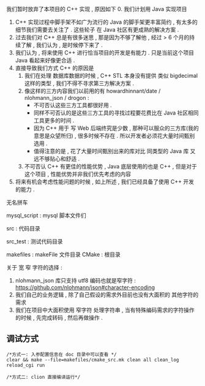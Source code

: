 我们暂时放弃了本项目的 C++ 实现 , 原因如下
0. 我们计划用 Java 实现项目
1. C++ 实现过程中脚手架不如广为流行的 Java 的脚手架更丰富简约 , 有太多的细节我们需要去关注了 . 这些轮子 在 Java 社区有更成熟的解决方案 . 
2. 过去我们对 C++ 总是有很多迷思 , 那是因为不够了解他 , 经过 > 6 个月的持续了解 , 我们认为 , 是时候停下来了 . 
3. 我们认为 , 将来使用 C++ 进行恰当项目的开发是有能力 . 只是当前这个项目 Java 看起来好像更合适 . 
4. 直接导致我们方式 C++ 的原因是
   1. 我们在处理 数据库数据的时候 , C++ STL 本身没有提供 类似 bigdecimal 这样的类型 , 我们不得不寻求第三方解决方案 . 
   2. 像这样的三方内容我们以前用的有 howardhinnant/date / nlohmann_json / drogon : 
      - 不可否认这些三方工具都很好用 . 
      - 同样不可否认的是这些三方工具的寻找过程要花费比在 Java 社区相同工具更多的时间 . 
      - 因为 C++ 用于 写 Web 后端终究是少数 , 那种可以服众的三方库(我的意思是众望所归) , 很多时候不存在 . 所以开发者必须花大量时间甄别选用 . 
      - 值得注意的是 , 花了大量时间甄别出来的库对比 同类型的 Java 库 又远不够贴心和舒适 . 
   3. 不可否认 C++ 有更佳的性能优势 , Java 底层使用的也是 C++ , 但是对于这个项目 , 性能优势并非我们优先考虑的内容
5. 将来有机会考虑性能问题的时候 , 如上所述 , 我们已经具备了使用 C++ 开发的能力 . 



无名拼车

mysql_script : mysql 脚本文件们

src : 代码目录

src_test : 测试代码目录

makefiles : makeFile 文件目录 
CMake : 根目录


关于 宽 窄 字符的选择 : 
1. nlohmann_json 库只支持 utf8 编码也就是窄字符 : https://github.com/nlohmann/json#character-encoding
2. 我们自己的业务逻辑 , 除了自己假设的需求外目前也没有大面积的 其他字符的需求 
3. 我们在项目中大面积使用 窄字符 处理字符串 , 当有特殊编码需求的字符操作的时候 , 先完成转码 , 然后再做操作 . 



## 调试方式
```
/*方式一: 入参配置信息在 doc 目录中可以查看 */
clear && make --file=makefiles/cmake_src.mk clean all clean_log reload_cgi run

/*方式二: clion 直接编译运行*/
```

